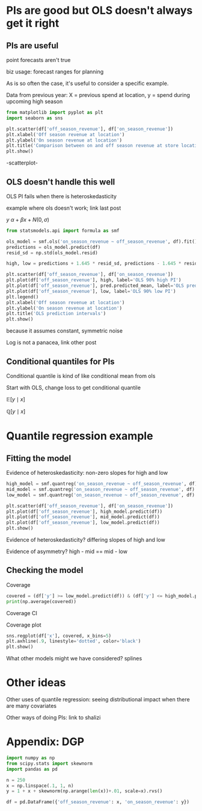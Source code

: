 # PIs are good but OLS doesn't always get it right

## PIs are useful

point forecasts aren't true

biz usage: forecast ranges for planning

As is so often the case, it's useful to consider a specific example.

Data from previous year:
X = previous spend at location, y = spend during upcoming high season

```python
from matplotlib import pyplot as plt
import seaborn as sns

plt.scatter(df['off_season_revenue'], df['on_season_revenue'])
plt.xlabel('Off season revenue at location')
plt.ylabel('On season revenue at location')
plt.title('Comparison between on and off season revenue at store locations')
plt.show()
```

-scatterplot-

## OLS doesn't handle this well

OLS PI fails when there is heteroskedasticity

example where ols doesn't work; link last post

$y ~ \alpha + \beta x + N(0, \sigma)$

```python
from statsmodels.api import formula as smf

ols_model = smf.ols('on_season_revenue ~ off_season_revenue', df).fit()
predictions = ols_model.predict(df)
resid_sd = np.std(ols_model.resid)

high, low = predictions + 1.645 * resid_sd, predictions - 1.645 * resid_sd

plt.scatter(df['off_season_revenue'], df['on_season_revenue'])
plt.plot(df['off_season_revenue'], high, label='OLS 90% high PI')
plt.plot(df['off_season_revenue'], pred.predicted_mean, label='OLS prediction')
plt.plot(df['off_season_revenue'], low, label='OLS 90% low PI')
plt.legend()
plt.xlabel('Off season revenue at location')
plt.ylabel('On season revenue at location')
plt.title('OLS prediction intervals')
plt.show()
```

because it assumes constant, symmetric noise

Log is not a panacea, link other post

## Conditional quantiles for PIs

Conditional quantile is kind of like conditional mean from ols

Start with OLS, change loss to get conditional quantile

$\mathbb{E}[y \mid x]$

$\mathbb{Q}[y \mid x]$

# Quantile regression example

## Fitting the model

Evidence of heteroskedasticity: non-zero slopes for high and low

```python
high_model = smf.quantreg('on_season_revenue ~ off_season_revenue', df).fit(q=.95)
mid_model = smf.quantreg('on_season_revenue ~ off_season_revenue', df).fit(q=.5)
low_model = smf.quantreg('on_season_revenue ~ off_season_revenue', df).fit(q=.05)

plt.scatter(df['off_season_revenue'], df['on_season_revenue'])
plt.plot(df['off_season_revenue'], high_model.predict(df))
plt.plot(df['off_season_revenue'], mid_model.predict(df))
plt.plot(df['off_season_revenue'], low_model.predict(df))
plt.show()
```

Evidence of heteroskedasticity? differing slopes of high and low

Evidence of asymmetry? high - mid == mid - low

## Checking the model

Coverage

```python
covered = (df['y'] >= low_model.predict(df)) & (df['y'] <= high_model.predict(df))
print(np.average(covered))
```

Coverage CI

Coverage plot

```python
sns.regplot(df['x'], covered, x_bins=5)
plt.axhline(.9, linestyle='dotted', color='black')
plt.show()
```

What other models might we have considered? splines

# Other ideas

Other uses of quantile regression: seeing distributional impact when there are many covariates

Other ways of doing PIs: link to shalizi

# Appendix: DGP

```python
import numpy as np
from scipy.stats import skewnorm
import pandas as pd

n = 250
x = np.linspace(.1, 1, n)
y = 1 + x + skewnorm(np.arange(len(x))+.01, scale=x).rvs()

df = pd.DataFrame({'off_season_revenue': x, 'on_season_revenue': y})
```
